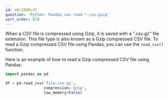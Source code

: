 ```yaml
---
id: e0c1900c47
question: 'Python: Pandas can read *.csv.gzip'
sort_order: 870
---
```


When a CSV file is compressed using Gzip, it is saved with a ".csv.gz" file extension. This file type is also known as a Gzip compressed CSV file. To read a Gzip compressed CSV file using Pandas, you can use the `read_csv()` function.

Here is an example of how to read a Gzip compressed CSV file using Pandas:

```python
import pandas as pd

df = pd.read_csv('file.csv.gz',
                 compression='gzip',
                 low_memory=False)
```